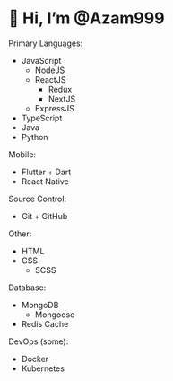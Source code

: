# 👋 Hi, I’m @Azam999

Primary Languages:
- JavaScript
  - NodeJS
  - ReactJS
     - Redux
     - NextJS
  - ExpressJS
- TypeScript
- Java
- Python

Mobile:
- Flutter + Dart
- React Native

Source Control:
- Git + GitHub

Other:
- HTML
- CSS
  - SCSS 

Database:
- MongoDB
  - Mongoose
- Redis Cache

DevOps (some):
- Docker
- Kubernetes

<!---
Azam999/Azam999 is a ✨ special ✨ repository because its `README.md` (this file) appears on your GitHub profile.
You can click the Preview link to take a look at your changes.
--->
